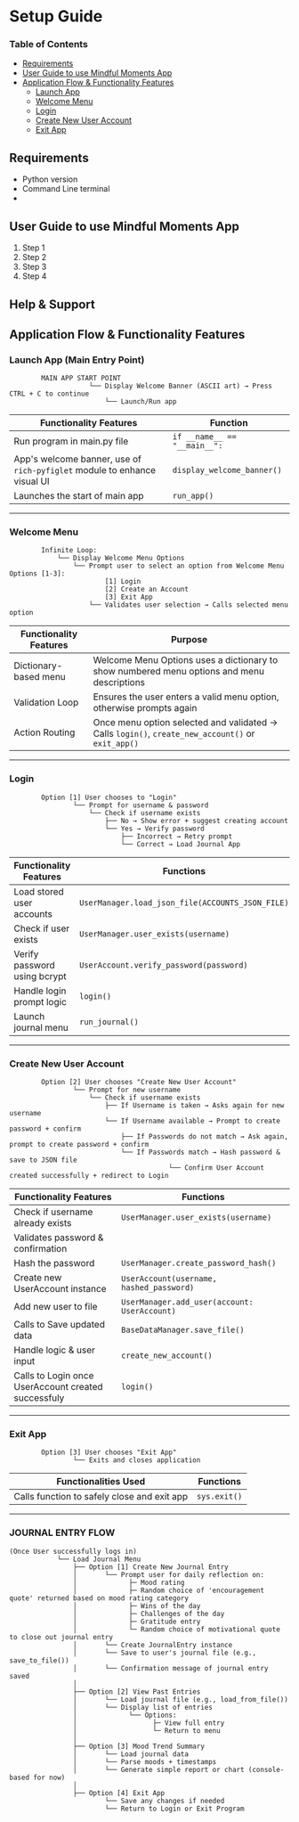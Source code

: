 <!-- Setup Guide -->

# Setup Guide

### Table of Contents
* [Requirements](#requirements)
* [User Guide to use Mindful Moments App](#user-guide-to-use-mindful-moments-app)
* [Application Flow & Functionality Features](#application-flow--functionality-features)
    * [Launch App](#launch-app-main-entry-point)
    * [Welcome Menu](#welcome-menu)
    * [Login](#login)
    * [Create New User Account](#create-new-user-account)
    * [Exit App](#exit-app)


## Requirements
- Python version
- Command Line terminal
- 

## User Guide to use Mindful Moments App

<ol>
    <li> Step 1
    <li> Step 2
    <li> Step 3
    <li> Step 4
</ol>


## Help & Support



## Application Flow & Functionality Features

### Launch App (Main Entry Point)

```
        MAIN APP START POINT
                    └── Display Welcome Banner (ASCII art) → Press CTRL + C to continue
                        └── Launch/Run app
```

| Functionality Features | Function |
| -------------------- | --------- |
| Run program in main.py file | `if __name__ == "__main__":` |
| App's welcome banner, use of `rich-pyfiglet` module to enhance visual UI | `display_welcome_banner()` |
| Launches the start of main app | `run_app()` |

---

### Welcome Menu

```
        Infinite Loop:
            └── Display Welcome Menu Options
                └── Prompt user to select an option from Welcome Menu Options [1-3]:
                        [1] Login
                        [2] Create an Account
                        [3] Exit App
                    └── Validates user selection → Calls selected menu option
```

| Functionality Features | Purpose |
| -------------------- | --------- |
| Dictionary-based menu | Welcome Menu Options uses a dictionary to show numbered menu options and menu descriptions |
| Validation Loop | Ensures the user enters a valid menu option, otherwise prompts again |
| Action Routing | Once menu option selected and validated → Calls `login()`, `create_new_account()` or `exit_app()` |

---

### Login
```
        Option [1] User chooses to "Login"
                └── Prompt for username & password
                    └── Check if username exists
                        ├── No → Show error + suggest creating account
                        └── Yes → Verify password
                            ├── Incorrect → Retry prompt
                            └── Correct → Load Journal App
```

| Functionality Features | Functions |
| -------------------- | --------- |
| Load stored user accounts | `UserManager.load_json_file(ACCOUNTS_JSON_FILE)` |
| Check if user exists | `UserManager.user_exists(username)` |
| Verify password using bcrypt | `UserAccount.verify_password(password)` |
| Handle login prompt logic | `login()` |
| Launch journal menu | `run_journal()` |

---

### Create New User Account
```
        Option [2] User chooses "Create New User Account"
                └── Prompt for new username
                    └── Check if username exists
                        ├── If Username is taken → Asks again for new username
                        └── If Username available → Prompt to create password + confirm
                            ├── If Passwords do not match → Ask again, prompt to create password + confirm
                            └── If Passwords match → Hash password & save to JSON file
                                        └── Confirm User Account created successfully + redirect to Login
```

| Functionality Features | Functions |
| -------------------- | --------- |
| Check if username already exists | `UserManager.user_exists(username)` |
| Validates password & confirmation | |
| Hash the password | `UserManager.create_password_hash()` |
| Create new UserAccount instance | `UserAccount(username, hashed_password)` |
| Add new user to file | `UserManager.add_user(account: UserAccount)` |
| Calls to Save updated data | `BaseDataManager.save_file()` |
| Handle logic & user input | `create_new_account()` |
| Calls to Login once UserAccount created successfuly | `login()` |

---

### Exit App
```
        Option [3] User chooses "Exit App"
                └── Exits and closes application
```

| Functionalities Used | Functions |
| -------------------- | --------- |
| Calls function to safely close and exit app | `sys.exit()` |

---

### JOURNAL ENTRY FLOW

```
(Once User successfully logs in)
            └── Load Journal Menu
                ├── Option [1] Create New Journal Entry
                │       └── Prompt user for daily reflection on:
                │             ├─ Mood rating
                │             ├─ Random choice of 'encouragement quote' returned based on mood rating category
                │             ├─ Wins of the day
                │             ├─ Challenges of the day
                │             ├─ Gratitude entry
                │             └─ Random choice of motivational quote to close out journal entry
                │       └── Create JournalEntry instance
                │       └── Save to user's journal file (e.g., save_to_file())
                │       └── Confirmation message of journal entry saved
                │
                ├── Option [2] View Past Entries
                │       └── Load journal file (e.g., load_from_file())
                │       └── Display list of entries
                │             └── Options:
                │                   ├─ View full entry
                │                   └─ Return to menu
                │
                ├── Option [3] Mood Trend Summary
                │       └── Load journal data
                │       └── Parse moods + timestamps
                │       └── Generate simple report or chart (console-based for now)
                │
                ├── Option [4] Exit App
                        └── Save any changes if needed
                        └── Return to Login or Exit Program